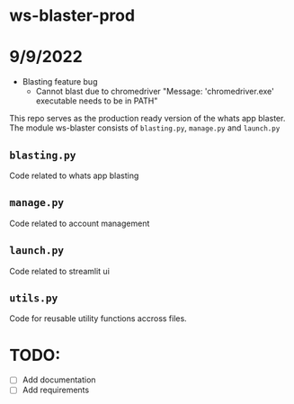 # ws-blaster-prod

# 9/9/2022
- Blasting feature bug
    - Cannot blast due to chromedriver
    "Message: 'chromedriver.exe' executable needs to be in PATH"

This repo serves as the production ready version of the whats app blaster.
The module ws-blaster consists of `blasting.py`, `manage.py` and `launch.py`

## `blasting.py`

Code related to whats app blasting

## `manage.py`

Code related to account management

## `launch.py`

Code related to streamlit ui

## `utils.py`

Code for reusable utility functions accross files.

# TODO:

- [ ] Add documentation
- [ ] Add requirements
